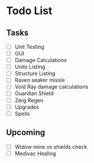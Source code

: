 # Todo List

## Tasks

- [ ] Unit Testing
- [ ] GUI
- [ ] Damage Calculations
- [ ] Units Listing
- [ ] Structure Listing
- [ ] Raven seaker missle
- [ ] Void Ray damage calculations
- [ ] Guardian Shield
- [ ] Zerg Regen
- [ ] Upgrades
- [ ] Spells

## Upcoming

- [ ] Widow mine vs shields check
- [ ] Medivac Healing